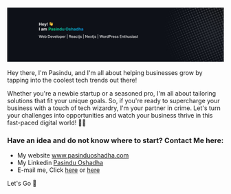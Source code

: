 

<!--
**PasinduOshadha/PasinduOshadha** is a ✨ _special_ ✨ repository because its `README.md` (this file) appears on your GitHub profile.

Here are some ideas to get you started:

- 🔭 I’m currently working on ...
- 🌱 I’m currently learning ...
- 👯 I’m looking to collaborate on ...
- 🤔 I’m looking for help with ...
- 💬 Ask me about ...
- 📫 How to reach me: ...
- 😄 Pronouns: ...
- ⚡ Fun fact: ...
-->

![Pasindu Oshadha github cover](https://github.com/PasinduOshadha/PasinduOshadha/blob/main/github-cover.png)

Hey there, I'm Pasindu, and I'm all about helping businesses grow by tapping into the coolest tech trends out there!

Whether you're a newbie startup or a seasoned pro, I'm all about tailoring solutions that fit your unique goals. So, if you're ready to supercharge your business with a touch of tech wizardry, I'm your partner in crime. Let's turn your challenges into opportunities and watch your business thrive in this fast-paced digital world! 🚀🔥

### Have an idea and do not know where to start? Contact Me here: 
- My website <a target="_blank" href="https://pasinduoshadha.com/">www.pasinduoshadha.com</a> 
- My Linkedin <a target="_blank" href="https://www.linkedin.com/in/pasindu7/">Pasindu Oshadha</a> 
- E-mail me, Click <a href="mailto:mailbox@pasinduoshadha.com">here</a> or <a href="mailto:mailbox@pasinduoshadha.com"> here </a>

Let's Go 💪
